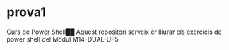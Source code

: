 # prova1
Curs de Power Shell██
Aquest repositori serveix èr lliurar els exercicis de power shell del Mòdul M14-DUAL-UF5
